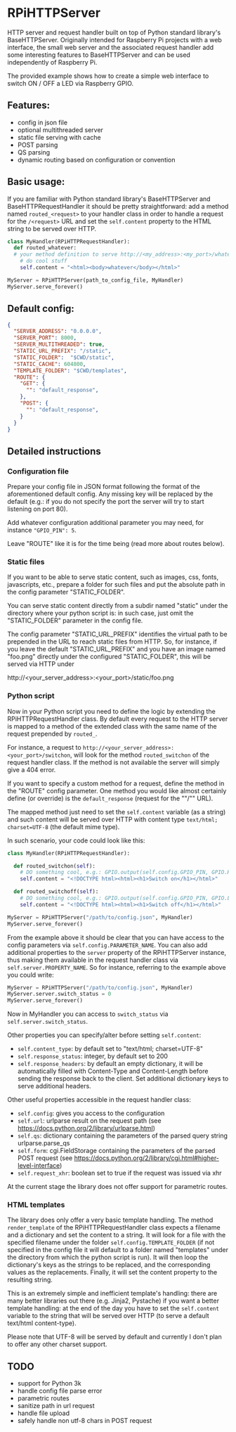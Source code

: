 # RPiHTTPServer

HTTP server and request handler built on top of Python standard library's
BaseHTTPServer.
Originally intended for Raspberry Pi projects with a web interface, the small
web server and the associated request handler add some interesting features to
BaseHTTPServer and can be used independently of Raspberry Pi.

The provided example shows how to create a simple web interface to switch
ON / OFF a LED via Raspberry GPIO.

## Features:

- config in json file
- optional multithreaded server
- static file serving with cache
- POST parsing
- QS parsing
- dynamic routing based on configuration or convention

## Basic usage:

If you are familiar with Python standard library's BaseHTTPServer and
BaseHTTPRequestHandler it should be pretty straightforward: add a method named
`routed_<request>` to your handler class in order to handle a request for the
`/<request>` URL and set the `self.content` property to the HTML string to be
served over HTTP.

```python
class MyHandler(RPiHTTPRequestHandler):
  def routed_whatever:
  # your method definition to serve http://<my_address>:<my_port>/whatever
    # do cool stuff
    self.content = "<html><body>whatever</body></html>"

MyServer = RPiHTTPServer(path_to_config_file, MyHandler)
MyServer.serve_forever()
```

## Default config:

```json
{
  "SERVER_ADDRESS": "0.0.0.0",
  "SERVER_PORT": 8000,
  "SERVER_MULTITHREADED": true,
  "STATIC_URL_PREFIX": "/static",
  "STATIC_FOLDER":  "$CWD/static",
  "STATIC_CACHE": 604800,
  "TEMPLATE_FOLDER": "$CWD/templates",
  "ROUTE": {
    "GET": {
      "": "default_response",
    },
    "POST": {
      "": "default_response",
    }
  }
}
```

## Detailed instructions

### Configuration file

Prepare your config file in JSON format following the format of the aforementioned
default config.
Any missing key will be replaced by the default (e.g.: if you do not specify the
port the server will try to start listening on port 80).

Add whatever configuration additional parameter you may need, for instance
`"GPIO_PIN": 5`.

Leave "ROUTE" like it is for the time being (read more about routes below).

### Static files

If you want to be able to serve static content, such as images, css, fonts,
javascripts, etc., prepare a folder for such files and put the absolute path in
the config parameter "STATIC_FOLDER".

You can serve static content directly from a subdir named "static" under the
directory where your python script is: in such case, just omit the
"STATIC_FOLDER" parameter in the config file.

The config parameter "STATIC_URL_PREFIX" identifies the virtual path to be
prepended in the URL to reach static files from HTTP. So, for instance, if you
leave the default "STATIC_URL_PREFIX" and you have an image named "foo.png"
directly under the configured "STATIC_FOLDER", this will be served via HTTP
under

  http://<your_server_address>:<your_port>/static/foo.png

### Python script

Now in your Python script you need to define the logic by extending the
RPiHTTPRequestHandler class.
By default every request to the HTTP server is mapped to a method of the
extended class with the same name of the request prepended by `routed_`.

For instance, a request to `http://<your_server_address>:<your_port>/switchon`,
will look for the method `routed_switchon` of the request handler class. If the
method is not available the server will simply give a 404 error.

If you want to specify a custom method for a request, define the method in the
"ROUTE" config parameter. One method you would like almost certainly define (or
override) is the `default_response` (request for the ""/"" URL).

The mapped method just need to set the `self.content` variable (as a string) and
such content will be served over HTTP with content type `text/html; charset=UTF-8`
(the default mime type).

In such scenario, your code could look like this:

```python
class MyHandler(RPiHTTPRequestHandler):

  def routed_switchon(self):
    # DO something cool, e.g.: GPIO.output(self.config.GPIO_PIN, GPIO.HIGH)
    self.content = "<!DOCTYPE html><html><h1>Switch on</h1></html>"

  def routed_switchoff(self):
    # DO something cool, e.g.: GPIO.output(self.config.GPIO_PIN, GPIO.LOW)
    self.content = "<!DOCTYPE html><html><h1>Switch off</h1></html>"

MyServer = RPiHTTPServer("/path/to/config.json", MyHandler)
MyServer.serve_forever()
```

From the example above it should be clear that you can have access to the config
parameters via `self.config.PARAMETER_NAME`.
You can also add additional properties to the `server` property of the
RPiHTTPServer instance, thus making them available in the request handler class
via `self.server.PROPERTY_NAME`. So for instance, referring to the example above
you could write:

```python
MyServer = RPiHTTPServer("/path/to/config.json", MyHandler)
MyServer.server.switch_status = 0
MyServer.serve_forever()
```
Now in MyHandler you can access to `switch_status` via `self.server.switch_status`.

Other properties you can specify/alter before setting `self.content`:

- `self.content_type`: by default set to "text/html; charset=UTF-8"
- `self.response_status`: integer, by default set to 200
- `self.response_headers`: by default an empty dictionary, it will be
automatically filled with Content-Type and Content-Length before sending the
response back to the client. Set additional dictionary keys to serve additional
headers.

Other useful properties accessible in the request handler class:

- `self.config`: gives you access to the configuration
- `self.url`: urlparse result on the request path
(see https://docs.python.org/2/library/urlparse.html)
- `self.qs`: dictionary containing the parameters of the parsed query string
urlparse.parse_qs
- `self.form`: cgi.FieldStorage containing the parameters of the parsed POST
request
(see https://docs.python.org/2/library/cgi.html#higher-level-interface)
- `self.request_xhr`: boolean set to true if the request was issued via xhr

At the current stage the library does not offer support for parametric routes.

### HTML templates

The library does only offer a very basic template handling. The method
`render_template` of the RPiHTTPRequestHandler class expects a filename and a
dictionary and set the content to a string. It will look for a file with the
specified filename under the folder `self.config.TEMPLATE_FOLDER` (if not
specified in the config file it will default to a folder named "templates" under
the directory from which the python script is run). It will then loop the
dictionary's keys as the strings to be replaced, and the corresponding values as
the replacements. Finally, it will set the content property to the resulting
string.

This is an extremely simple and inefficient template's handling: there are many
better libraries out there (e.g. Jinja2, Pystache) if you want a better template
handling: at the end of the day you have to set the `self.content` variable to
the string that will be served over HTTP (to serve a default text/html
  content-type).

Please note that UTF-8 will be served by default and currently I don't plan to
offer any other charset support.

## TODO

- support for Python 3k
- handle config file parse error
- parametric routes
- sanitize path in url request
- handle file upload
- safely handle non utf-8 chars in POST request
